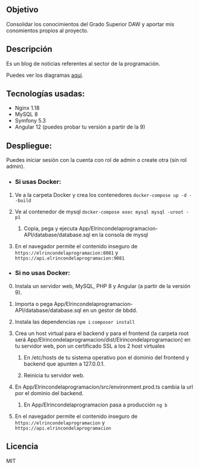 ## Objetivo
Consolidar los conocimientos del Grado Superior DAW y aportar mis conomientos propios
al proyecto.

## Descripción
Es un blog de noticias referentes al sector de la programación.

Puedes ver los diagramas [aquí](https://github.com/Pacorb94/ProyectoDAW/blob/master/Diagramas/).

## Tecnologías usadas:
* Nginx 1.18
* MySQL 8
* Symfony 5.3
* Angular 12 (puedes probar tu versión a partir de la 9)

## Despliegue:
Puedes iniciar sesión con la cuenta con rol de admin o create otra (sin rol admin).
* ### Si usas Docker:
 1. Ve a la carpeta Docker y crea los contenedores `docker-compose up -d --build`
 2. Ve al contenedor de mysql `docker-compose exec mysql mysql -uroot -p1`
        
    1. Copia, pega y ejecuta App/Elrincondelaprogramacion-API/database/database.sql en la consola de mysql

 3. En el navegador permite el contenido inseguro de `https://elrincondelaprogramacion:8081` 
    y `https://api.elrincondelaprogramacion:9081`

* ### Si no usas Docker:
 0. Instala un servidor web, MySQL, PHP 8 y Angular (a partir de la versión 9).
 1. Importa o pega App/Elrincondelaprogramacion-API/database/database.sql en un gestor de bbdd.
 2. Instala las dependencias `npm i` `composer install`
 3. Crea un host virtual para el backend y para el frontend (la carpeta root será App/Elrincondelaprogramacion/dist/Elrincondelaprogramacion) en tu servidor web, pon un certificado SSL a los 2 host virtuales

    1. En /etc/hosts de tu sistema operativo pon el dominio del frontend y backend que apunten a 127.0.0.1.

    2. Reinicia tu servidor web.

 4. En App/Elrincondelaprogramacion/src/environment.prod.ts cambia la url por el dominio del backend.

    1. En App/Elrincondelaprogramacion pasa a producción `ng b`

 5. En el navegador permite el contenido inseguro de `https://elrincondelaprogramacion` y 
 `https://api.elrincondelaprogramacion`

## Licencia
MIT
